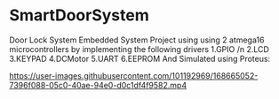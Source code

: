 # SmartDoorSystem
Door Lock System 
Embedded System Project using using 2 atmega16 microcontrollers 
by implementing the following drivers 
1.GPIO /n
2.LCD
3.KEYPAD
4.DCMotor
5.UART
6.EEPROM
And Simulated using Proteus:


https://user-images.githubusercontent.com/101192969/168665052-7396f088-05c0-40ae-94e0-d0c1df4f9582.mp4

